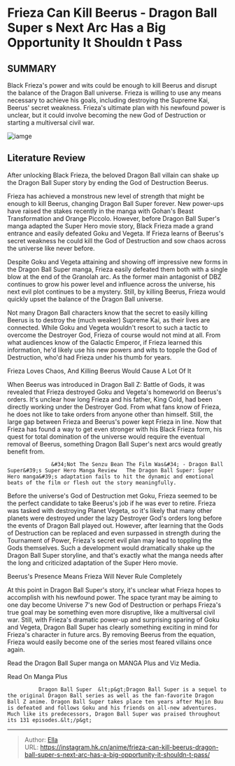 # Frieza Can Kill Beerus - Dragon Ball Super s Next Arc Has a Big Opportunity It Shouldn t Pass


## SUMMARY 



  Black Frieza&#39;s power and wits could be enough to kill Beerus and disrupt the balance of the Dragon Ball universe.   Frieza is willing to use any means necessary to achieve his goals, including destroying the Supreme Kai, Beerus&#39; secret weakness.   Frieza&#39;s ultimate plan with his newfound power is unclear, but it could involve becoming the new God of Destruction or starting a multiversal civil war.  

![iamge](https://static1.srcdn.com/wordpress/wp-content/uploads/2024/01/blackfriezavsbeerus.jpg)

## Literature Review

After unlocking Black Frieza, the beloved Dragon Ball villain can shake up the Dragon Ball Super story by ending the God of Destruction Beerus.




Frieza has achieved a monstrous new level of strength that might be enough to kill Beerus, changing Dragon Ball Super forever. New power-ups have raised the stakes recently in the manga with Gohan&#39;s Beast Transformation and Orange Piccolo. However, before Dragon Ball Super&#39;s manga adapted the Super Hero movie story, Black Frieza made a grand entrance and easily defeated Goku and Vegeta. If Frieza learns of Beerus&#39;s secret weakness he could kill the God of Destruction and sow chaos across the universe like never before.




Despite Goku and Vegeta attaining and showing off impressive new forms in the Dragon Ball Super manga, Frieza easily defeated them both with a single blow at the end of the Granolah arc. As the former main antagonist of DBZ continues to grow his power level and influence across the universe, his next evil plot continues to be a mystery. Still, by killing Beerus, Frieza would quickly upset the balance of the Dragon Ball universe.

          

Not many Dragon Ball characters know that the secret to easily killing Beerus is to destroy the (much weaker) Supreme Kai, as their lives are connected. While Goku and Vegeta wouldn&#39;t resort to such a tactic to overcome the Destroyer God, Frieza of course would not mind at all. From what audiences know of the Galactic Emperor, if Frieza learned this information, he&#39;d likely use his new powers and wits to topple the God of Destruction, who&#39;d had Frieza under his thumb for years.





 Frieza Loves Chaos, And Killing Beerus Would Cause A Lot Of It 
          

When Beerus was introduced in Dragon Ball Z: Battle of Gods, it was revealed that Frieza destroyed Goku and Vegeta&#39;s homeworld on Beerus&#39;s orders. It&#39;s unclear how long Frieza and his father, King Cold, had been directly working under the Destroyer God. From what fans know of Frieza, he does not like to take orders from anyone other than himself. Still, the large gap between Frieza and Beerus&#39;s power kept Frieza in line. Now that Frieza has found a way to get even stronger with his Black Frieza form, his quest for total domination of the universe would require the eventual removal of Beerus, something Dragon Ball Super&#39;s next arcs would greatly benefit from.

                  &#34;Not The Senzu Bean The Film Was&#34; - Dragon Ball Super&#39;s Super Hero Manga Review   The Dragon Ball Super: Super Hero manga&#39;s adaptation fails to hit the dynamic and emotional beats of the film or flesh out the story meaningfully.   




Before the universe&#39;s God of Destruction met Goku, Frieza seemed to be the perfect candidate to take Beerus&#39;s job if he was ever to retire. Frieza was tasked with destroying Planet Vegeta, so it&#39;s likely that many other planets were destroyed under the lazy Destroyer God&#39;s orders long before the events of Dragon Ball played out. However, after learning that the Gods of Destruction can be replaced and even surpassed in strength during the Tournament of Power, Frieza&#39;s secret evil plan may lead to toppling the Gods themselves. Such a development would dramatically shake up the Dragon Ball Super storyline, and that&#39;s exactly what the manga needs after the long and criticized adaptation of the Super Hero movie.



 Beerus&#39;s Presence Means Frieza Will Never Rule Completely 
          

At this point in Dragon Ball Super&#39;s story, it&#39;s unclear what Frieza hopes to accomplish with his newfound power. The space tyrant may be aiming to one day become Universe 7&#39;s new God of Destruction or perhaps Frieza&#39;s true goal may be something even more disruptive, like a multiversal civil war. Still, with Frieza&#39;s dramatic power-up and surprising sparing of Goku and Vegeta, Dragon Ball Super has clearly something exciting in mind for Frieza&#39;s character in future arcs. By removing Beerus from the equation, Frieza would easily become one of the series most feared villains once again.




Read the Dragon Ball Super manga on MANGA Plus and Viz Media.

Read On Manga Plus

              Dragon Ball Super  &lt;p&gt;Dragon Ball Super is a sequel to the original Dragon Ball series as well as the fan-favorite Dragon Ball Z anime. Dragon Ball Super takes place ten years after Majin Buu is defeated and follows Goku and his friends on all-new adventures. Much like its predecessors, Dragon Ball Super was praised throughout its 131 episodes.&lt;/p&gt;   


---

> Author: [Ella](https://instagram.hk.cn/)  
> URL: https://instagram.hk.cn/anime/frieza-can-kill-beerus-dragon-ball-super-s-next-arc-has-a-big-opportunity-it-shouldn-t-pass/  

